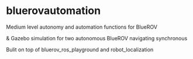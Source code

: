 # bluerovautomation
Medium level autonomy and automation functions for BlueROV

& Gazebo simulation for two autonomous BlueROV navigating synchronous

Bulit on top of bluerov_ros_playground and robot_localization
